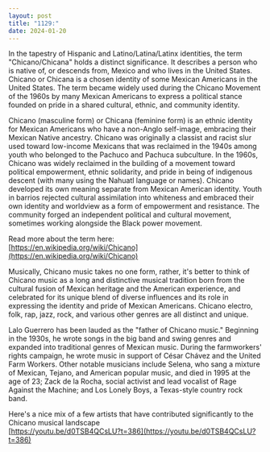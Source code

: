 ```yaml
---
layout: post
title: "1129:"
date: 2024-01-20
---
```


In the tapestry of Hispanic and Latino/Latina/Latinx identities, the term "Chicano/Chicana" holds a distinct significance. It describes a person who is native of, or descends from, Mexico and who lives in the United States. Chicano or Chicana is a chosen identity of some Mexican Americans in the United States. The term became widely used during the Chicano Movement of the 1960s by many Mexican Americans to express a political stance founded on pride in a shared cultural, ethnic, and community identity.

Chicano (masculine form) or Chicana (feminine form) is an ethnic identity for Mexican Americans who have a non-Anglo self-image, embracing their Mexican Native ancestry. Chicano was originally a classist and racist slur used toward low-income Mexicans that was reclaimed in the 1940s among youth who belonged to the Pachuco and Pachuca subculture. In the 1960s, Chicano was widely reclaimed in the building of a movement toward political empowerment, ethnic solidarity, and pride in being of indigenous descent (with many using the Nahuatl language or names). Chicano developed its own meaning separate from Mexican American identity. Youth in barrios rejected cultural assimilation into whiteness and embraced their own identity and worldview as a form of empowerment and resistance. The community forged an independent political and cultural movement, sometimes working alongside the Black power movement.

Read more about the term here:  
[https://en.wikipedia.org/wiki/Chicano](https://en.wikipedia.org/wiki/Chicano)

Musically, Chicano music takes no one form, rather, it's better to think of Chicano music as a long and distinctive musical tradition born from the cultural fusion of Mexican heritage and the American experience, and celebrated for its unique blend of diverse influences and its role in expressing the identity and pride of Mexican Americans. Chicano electro, folk, rap, jazz, rock, and various other genres are all distinct and unique.

Lalo Guerrero has been lauded as the "father of Chicano music." Beginning in the 1930s, he wrote songs in the big band and swing genres and expanded into traditional genres of Mexican music. During the farmworkers' rights campaign, he wrote music in support of César Chávez and the United Farm Workers. Other notable musicians include Selena, who sang a mixture of Mexican, Tejano, and American popular music, and died in 1995 at the age of 23; Zack de la Rocha, social activist and lead vocalist of Rage Against the Machine; and Los Lonely Boys, a Texas-style country rock band.

Here's a nice mix of a few artists that have contributed significantly to the Chicano musical landscape  
[https://youtu.be/d0TSB4QCsLU?t=386](https://youtu.be/d0TSB4QCsLU?t=386)
